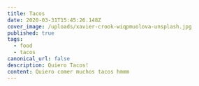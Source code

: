 ```yaml
---
title: Tacos
date: 2020-03-31T15:45:26.148Z
cover_image: /uploads/xavier-crook-wiqpmuolova-unsplash.jpg
published: true
tags:
  - food
  - tacos
canonical_url: false
description: Quiero Tacos!
content: Quiero comer muchos tacos hmmm
---
```

